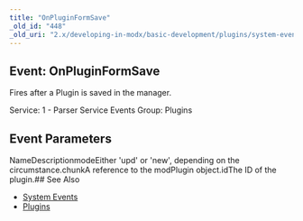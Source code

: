 ```yaml
---
title: "OnPluginFormSave"
_old_id: "448"
_old_uri: "2.x/developing-in-modx/basic-development/plugins/system-events/onpluginformsave"
---
```


## Event: OnPluginFormSave

Fires after a Plugin is saved in the manager.

Service: 1 - Parser Service Events 
Group: Plugins

## Event Parameters

NameDescriptionmodeEither 'upd' or 'new', depending on the circumstance.chunkA reference to the modPlugin object.idThe ID of the plugin.## See Also

- [System Events](developing-in-modx/basic-development/plugins/system-events "System Events")
- [Plugins](developing-in-modx/basic-development/plugins "Plugins")